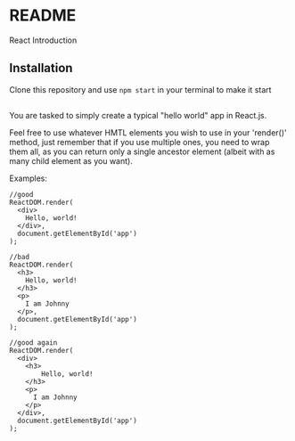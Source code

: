 # README #

React Introduction

## Installation

Clone this repository and use `npm start` in your terminal to make it start

##

You are tasked to simply create a typical "hello world" app in React.js.

Feel free to use whatever HMTL elements you wish to use in your 'render()' method, just remember that if you use multiple ones, you need to wrap them all, as you can return only a single ancestor element (albeit with as many child element as you want).

Examples:

```
//good
ReactDOM.render(
  <div>
    Hello, world!
  </div>,
  document.getElementById('app')
);
```

```
//bad
ReactDOM.render(
  <h3>
    Hello, world!
  </h3>
  <p>
    I am Johnny
  </p>,
  document.getElementById('app')
);
```

```
//good again
ReactDOM.render(
  <div>
    <h3>
        Hello, world!
    </h3>
    <p>
      I am Johnny
    </p>
  </div>,
  document.getElementById('app')
);
```